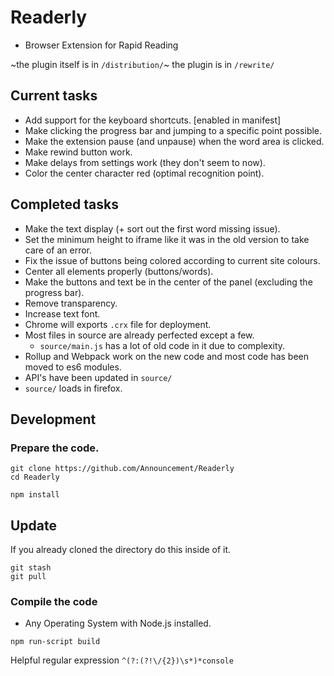 # Readerly

- Browser Extension for Rapid Reading

~the plugin itself is in `/distribution/`~
the plugin is in `/rewrite/`

## Current tasks

- Add support for the keyboard shortcuts.  [enabled in manifest]
- Make clicking the progress bar and jumping to a specific point possible.
- Make the extension pause (and unpause) when the word area is clicked.
- Make rewind button work.
- Make delays from settings work (they don't seem to now).
- Color the center character red (optimal recognition point).

## Completed tasks

- Make the text display (+ sort out the first word missing issue).
- Set the minimum height to iframe like it was in the old version to take care of an error.
- Fix the issue of buttons being colored according to current site colours.
- Center all elements properly (buttons/words).
- Make the buttons and text be in the center of the panel (excluding the progress bar).
- Remove transparency.
- Increase text font.
- Chrome will exports `.crx` file for deployment.
- Most files in source are already perfected except a few.
  - `source/main.js` has a lot of old code in it due to complexity.
- Rollup and Webpack work on the new code and most code has been moved to es6 modules.
- API's have been updated in `source/`
- `source/` loads in firefox.

## Development

### Prepare the code.

``` command
git clone https://github.com/Announcement/Readerly
cd Readerly

npm install
```

## Update

If you already cloned the directory do this inside of it.

``` command
git stash
git pull
```

### Compile the code

- Any Operating System with Node.js installed.

``` command
npm run-script build
```


Helpful regular expression `^(?:(?!\/{2})\s*)*console`

